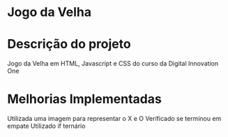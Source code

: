 # Jogo da Velha


# Descrição do projeto
Jogo da Velha em HTML, Javascript e CSS do curso da Digital Innovation
One

# Melhorias Implementadas
Utilizada uma imagem para representar o X e O
Verificado se terminou em empate
Utilizado if ternário